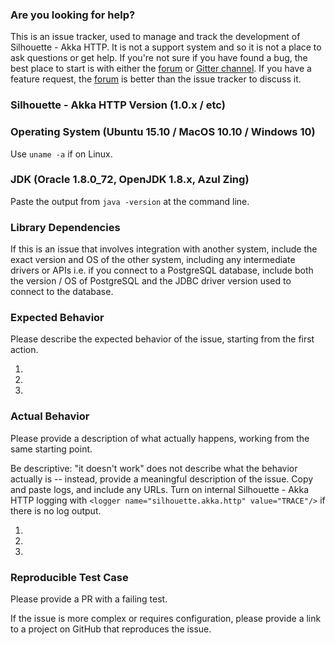 ### Are you looking for help?

This is an issue tracker, used to manage and track the development of Silhouette - Akka HTTP. It is not a support system and so it is not a place to ask questions or get help. If you're not sure if you have found a bug, the best place to start is with either the [forum] or [Gitter channel]. If you have a feature request, the [forum] is better than the issue tracker to discuss it.

### Silhouette - Akka HTTP Version (1.0.x / etc)


### Operating System (Ubuntu 15.10 / MacOS 10.10 / Windows 10)

Use `uname -a` if on Linux.

### JDK (Oracle 1.8.0_72, OpenJDK 1.8.x, Azul Zing)

Paste the output from `java -version` at the command line.

### Library Dependencies

If this is an issue that involves integration with another system, include the exact version and OS of the other system, including any intermediate drivers or APIs i.e. if you connect to a PostgreSQL database, include both the version / OS of PostgreSQL and the JDBC driver version used to connect to the database.

### Expected Behavior

Please describe the expected behavior of the issue, starting from the first action.

1.
2.
3.

### Actual Behavior

Please provide a description of what actually happens, working from the same starting point.

Be descriptive: "it doesn't work" does not describe what the behavior actually is -- instead, provide a meaningful description of the issue.  Copy and paste logs, and include any URLs.  Turn on internal Silhouette - Akka HTTP logging with `<logger name="silhouette.akka.http" value="TRACE"/>` if there is no log output.

1.
2.
3.

### Reproducible Test Case

Please provide a PR with a failing test.

If the issue is more complex or requires configuration, please provide a link to a project on GitHub that reproduces the issue.

[forum]: http://discourse.silhouette.rocks/
[Gitter channel]: https://gitter.im/minutemen/silhouette-akka-http

